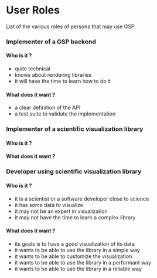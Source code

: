 # User Roles

List of the various roles of persons that may use GSP.

### Implementer of a GSP backend

#### Who is it ?

- quite technical
- knows about rendering libraries
- it will have the time to learn how to do it

#### What does it want ?

- a clear definition of the API
- a test suite to validate the implementation

### Implementer of a scientific visualization library

#### Who is it ?

#### What does it want ?

### Developer using scientific visualization library

#### Who is it ?

- it is a scientist or a software developer close to science
- it has some data to visualize
- it may not be an expert in visualization
- it may not have the time to learn a complex library

#### What does it want ?

- its goals is to have a good visualization of its data
- it wants to be able to use the library in a simple way
- it wants to be able to customize the visualization
- it wants to be able to use the library in a performant way
- it wants to be able to use the library in a reliable way
